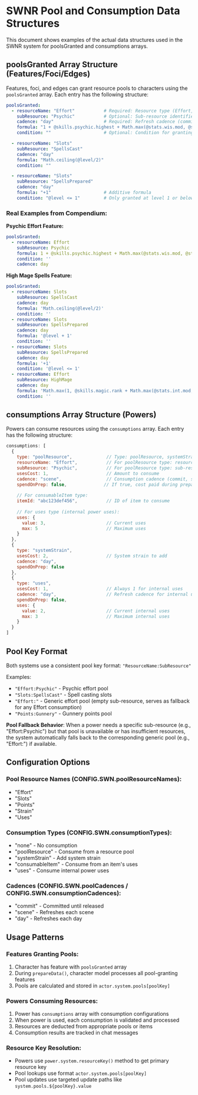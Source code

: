 # SWNR Pool and Consumption Data Structures

This document shows examples of the actual data structures used in the SWNR system for poolsGranted and consumptions arrays.

## poolsGranted Array Structure (Features/Foci/Edges)

Features, foci, and edges can grant resource pools to characters using the `poolsGranted` array. Each entry has the following structure:

```yaml
poolsGranted:
  - resourceName: "Effort"           # Required: Resource type (Effort, Slots, Points, Strain, Uses)
    subResource: "Psychic"           # Optional: Sub-resource identifier
    cadence: "day"                   # Required: Refresh cadence (commit, scene, day)
    formula: "1 + @skills.psychic.highest + Math.max(@stats.wis.mod, @stats.con.mod)"
    condition: ""                    # Optional: Condition for granting pool

  - resourceName: "Slots"
    subResource: "SpellsCast"
    cadence: "day"
    formula: "Math.ceiling(@level/2)"
    condition: ""

  - resourceName: "Slots"
    subResource: "SpellsPrepared"
    cadence: "day"
    formula: "+1"                    # Additive formula
    condition: "@level <= 1"         # Only granted at level 1 or below
```

### Real Examples from Compendium:

**Psychic Effort Feature:**
```yaml
poolsGranted:
  - resourceName: Effort
    subResource: Psychic
    formula: 1 + @skills.psychic.highest + Math.max(@stats.wis.mod, @stats.con.mod)
    condition: ''
    cadence: day
```

**High Mage Spells Feature:**
```yaml
poolsGranted:
  - resourceName: Slots
    subResource: SpellsCast
    cadence: day
    formula: 'Math.ceiling(@level/2)'
    condition: ''
  - resourceName: Slots
    subResource: SpellsPrepared
    cadence: day
    formula: '@level + 1'
    condition: ''
  - resourceName: Slots
    subResource: SpellsPrepared
    cadence: day
    formula: '+1'
    condition: '@level <= 1'
  - resourceName: Effort
    subResource: HighMage
    cadence: day
    formula: 'Math.max(1, @skills.magic.rank + Math.max(@stats.int.mod, @stats.cha.mod))'
    condition: ''
```

## consumptions Array Structure (Powers)

Powers can consume resources using the `consumptions` array. Each entry has the following structure:

```javascript
consumptions: [
  {
    type: "poolResource",             // Type: poolResource, systemStrain, consumableItem, uses, none
    resourceName: "Effort",           // For poolResource type: resource name
    subResource: "Psychic",           // For poolResource type: sub-resource
    usesCost: 1,                      // Amount to consume
    cadence: "scene",                 // Consumption cadence (commit, scene, day)
    spendOnPrep: false,              // If true, cost paid during preparation; if false, during casting
    
    // For consumableItem type:
    itemId: "abc123def456",           // ID of item to consume
    
    // For uses type (internal power uses):
    uses: {
      value: 3,                       // Current uses
      max: 5                          // Maximum uses
    }
  },
  {
    type: "systemStrain",
    usesCost: 2,                      // System strain to add
    cadence: "day",
    spendOnPrep: false
  },
  {
    type: "uses",
    usesCost: 1,                      // Always 1 for internal uses
    cadence: "day",                   // Refresh cadence for internal uses
    spendOnPrep: false,
    uses: {
      value: 2,                       // Current internal uses
      max: 3                          // Maximum internal uses
    }
  }
]
```

## Pool Key Format

Both systems use a consistent pool key format: `"ResourceName:SubResource"`

Examples:
- `"Effort:Psychic"` - Psychic effort pool
- `"Slots:SpellsCast"` - Spell casting slots
- `"Effort:"` - Generic effort pool (empty sub-resource, serves as fallback for any Effort consumption)
- `"Points:Gunnery"` - Gunnery points pool

**Pool Fallback Behavior**: When a power needs a specific sub-resource (e.g., "Effort:Psychic") but that pool is unavailable or has insufficient resources, the system automatically falls back to the corresponding generic pool (e.g., "Effort:") if available.

## Configuration Options

### Pool Resource Names (CONFIG.SWN.poolResourceNames):
- "Effort"
- "Slots" 
- "Points"
- "Strain"
- "Uses"

### Consumption Types (CONFIG.SWN.consumptionTypes):
- "none" - No consumption
- "poolResource" - Consume from a resource pool
- "systemStrain" - Add system strain
- "consumableItem" - Consume from an item's uses
- "uses" - Consume internal power uses

### Cadences (CONFIG.SWN.poolCadences / CONFIG.SWN.consumptionCadences):
- "commit" - Committed until released
- "scene" - Refreshes each scene
- "day" - Refreshes each day

## Usage Patterns

### Features Granting Pools:
1. Character has feature with `poolsGranted` array
2. During `prepareData()`, character model processes all pool-granting features
3. Pools are calculated and stored in `actor.system.pools[poolKey]`

### Powers Consuming Resources:
1. Power has `consumptions` array with consumption configurations
2. When power is used, each consumption is validated and processed
3. Resources are deducted from appropriate pools or items
4. Consumption results are tracked in chat messages

### Resource Key Resolution:
- Powers use `power.system.resourceKey()` method to get primary resource key
- Pool lookups use format `actor.system.pools[poolKey]`
- Pool updates use targeted update paths like `system.pools.${poolKey}.value`